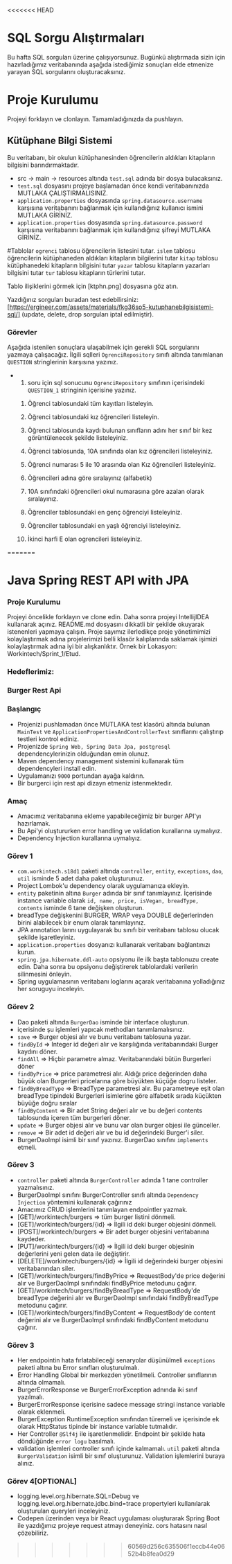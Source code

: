 <<<<<<< HEAD
# SQL Sorgu Alıştırmaları

Bu hafta SQL sorguları üzerine çalışıyorsunuz. Bugünkü alıştırmada sizin için hazırladığımız veritabanında aşağıda istediğimiz sonuçları elde etmenize yarayan SQL sorgularını oluşturacaksınız.

# Proje Kurulumu
Projeyi forklayın ve clonlayın. Tamamladığınızda da pushlayın.

## Kütüphane Bilgi Sistemi

Bu veritabanı, bir okulun kütüphanesinden öğrencilerin aldıkları kitapların bilgisini barındırmaktadır.
* src -> main -> resources altında `test.sql` adında bir dosya bulacaksınız.
* `test.sql` dosyasını projeye başlamadan önce kendi veritabanınızda MUTLAKA ÇALIŞTIRMALISINIZ.
* `application.properties` dosyasında `spring.datasource.username` karşısına veritabanını bağlanmak için kullandığınız kullanıcı ismini MUTLAKA GİRİNİZ.
* `application.properties` dosyasında `spring.datasource.password` karşısına veritabanını bağlanmak için kullandığınız şifreyi MUTLAKA GİRİNİZ.


#Tablolar
`ogrenci` tablosu öğrencilerin listesini tutar.
`islem` tablosu öğrencilerin kütüphaneden aldıkları kitapların bilgilerini tutar
`kitap` tablosu kütüphanedeki kitapların bilgisini tutar
`yazar` tablosu kitapların yazarları bilgisini tutar
`tur` tablosu kitapların türlerini tutar.

Tablo ilişiklerini görmek için [ktphn.png] dosyasına göz atın.

Yazdığınız sorguları buradan test edebilirsiniz: [https://ergineer.com/assets/materials/fkg36so5-kutuphanebilgisistemi-sql/] (update, delete, drop sorguları iptal edilmiştir).

### Görevler

Aşağıda istenilen sonuçlara ulaşabilmek için gerekli SQL sorgularını yazmaya çalışacağız.
İlgili sqlleri `OgrenciRepository` sınıfı altında tanımlanan `QUESTION` stringlerinin karşısına yazınız.
* 1. soru için sql sonucunu `OgrenciRepository` sınıfının içerisindeki `QUESTION_1` stringinin içerisine yazınız.


	1) Öğrenci tablosundaki tüm kayıtları listeleyin.

	
	2) Öğrenci tablosundaki kız öğrencileri listeleyin.
	
	
	3) Öğrenci tablosunda kaydı bulunan sınıfların adını her sınıf bir kez görüntülenecek şekilde listeleyiniz. 
	
	
	4) Öğrenci tablosunda, 10A sınıfında olan kız öğrencileri listeleyiniz.
	
	
	5) Öğrenci numarası 5 ile 10 arasında olan Kız öğrencileri listeleyiniz.
	
	
	6)  Öğrencileri adına göre sıralayınız (alfabetik)
	
	
	7) 10A sınıfındaki öğrencileri okul numarasına göre azalan olarak sıralayınız.
	
	
	8) Öğrenciler tablosundaki en genç öğrenciyi listeleyiniz.
	
	
	9) Öğrenciler tablosundaki en yaşlı öğrenciyi listeleyiniz.
	
	
	10) İkinci harfi E olan ogrencileri listeleyiniz.


=======
#  Java Spring REST API with JPA

### Proje Kurulumu

Projeyi öncelikle forklayın ve clone edin.
Daha sonra projeyi IntellijIDEA kullanarak açınız. README.md dosyasını dikkatli bir şekilde okuyarak istenenleri yapmaya çalışın.
Proje sayımız ilerledikçe proje yönetimimizi kolaylaştırmak adına projelerimizi belli klasör kalıplarında saklamak işimizi kolaylaştırmak adına iyi bir alışkanlıktır.
Örnek bir Lokasyon: Workintech/Sprint_1/Etud.

### Hedeflerimiz:

### Burger Rest Api

 ### Başlangıç
 * Projenizi pushlamadan önce MUTLAKA test klasörü altında bulunan ```MainTest``` ve ```ApplicationPropertiesAndControllerTest``` sınıflarını çalıştırıp testleri kontrol ediniz.
 * Projenizde ```Spring Web, Spring Data Jpa, postgresql``` dependencylerinizin olduğundan emin olunuz.
 * Maven dependency management sistemini kullanarak tüm dependencyleri install edin.
 * Uygulamanızı  ```9000``` portundan ayağa kaldırın.
 * Bir burgerci için rest api dizayn etmeniz istenmektedir.

### Amaç
 * Amacımız veritabanına ekleme yapabileceğimiz bir burger API'yı hazırlamak.
 * Bu Api'yi oluştururken error handling ve validation kurallarına uymalıyız.
 * Dependency Injection kurallarına uymalıyız.
 
 ### Görev 1
 * ```com.workintech.s18d1``` paketi altında ```controller```, ```entity```, ```exceptions```, ```dao```, ```util``` isminde 5 adet daha paket oluşturunuz.
 * Project Lombok'u dependency olarak uygulamanıza ekleyin.
 * ```entity``` paketinin altına ```Burger``` adında bir sınıf tanımlayınız. İçerisinde instance variable olarak ```id, name, price, isVegan, breadType, contents``` isminde 6 tane değişken oluşturun.
 * breadType değişkenini BURGER, WRAP veya DOUBLE değerlerinden birini alabilecek bir enum olarak tanımlayınız.
 * JPA annotation larını uygulayarak bu sınıfı bir veritabanı tablosu olucak şekilde işaretleyiniz.
 * ```application.properties``` dosyanızı kullanarak veritabanı bağlantınızı kurun.
 * ```spring.jpa.hibernate.ddl-auto``` opsiyonu ile ilk başta tablonuzu create edin. Daha sonra bu opsiyonu değiştirerek tablolardaki verilerin silinmesini önleyin.
 * Spring uygulamasının veritabanı loglarını açarak veritabanına yolladığınız her soruguyu inceleyin.

### Görev 2
 * Dao paketi altında ```BurgerDao``` isminde bir interface oluşturun.
 * içerisinde şu işlemleri yapıcak methodları tanımlamalısınız.
 * ```save``` => Burger objesi alır ve bunu veritabanı tablosuna yazar.
 * ```findById``` => Integer id değeri alır ve karşılığında veritabanındaki Burger kaydını döner.
 * ```findAll``` => Hiçbir parametre almaz. Veritabanındaki bütün Burgerleri döner
 * ```findByPrice``` => price parametresi alır. Aldığı price değerinden daha büyük olan Burgerleri pricelarına göre büyükten küçüğe dogru listeler.
 * ```findByBreadType``` => BreadType parametresi alır. Bu parametreye eşit olan breadType tipindeki Burgerleri isimlerine göre alfabetik sırada küçükten büyüğe doğru sıralar
 * ```findByContent``` => Bir adet String değeri alır ve bu değeri contents tablosunda içeren tüm burgerleri döner.
 * ```update``` => Burger objesi alır ve bunu var olan burger objesi ile günceller.
 * ```remove``` => Bir adet id değeri alır ve bu id değerindeki Burger'i siler.
 * BurgerDaoImpl isimli bir sınıf yazınız. BurgerDao sınıfını ```implements``` etmeli.

 ### Görev 3
 * ```controller``` paketi altında ```BurgerController``` adında 1 tane controller yazmalısınız.
 * BurgerDaoImpl sınıfını BurgerController sınıfı altında ```Dependency Injection``` yöntemini kullanarak çağırınız
 * Amacımız CRUD işlemlerini tanımlayan endpointler yazmak.
 * [GET]/workintech/burgers => tüm burger listini dönmeli.
 * [GET]/workintech/burgers/{id} => İlgili id deki burger objesini dönmeli.
 * [POST]/workintech/burgers => Bir adet burger objesini veritabanına kaydeder.
 * [PUT]/workintech/burgers/{id} => İlgili id deki burger objesinin değerlerini yeni gelen data ile değiştirir.
 * [DELETE]/workintech/burgers/{id} => İlgili id değerindeki burger objesini veritabanından siler.
 * [GET]/workintech/burgers/findByPrice => RequestBody'de price değerini alır ve BurgerDaoImpl sınıfındaki findByPrice metodunu çağırır.
 * [GET]/workintech/burgers/findByBreadType => RequestBody'de breadType değerini alır ve BurgerDaoImpl sınıfındaki findByBreadType metodunu çağırır.
 * [GET]/workintech/burgers/findByContent => RequestBody'de content değerini alır ve BurgerDaoImpl sınıfındaki findByContent metodunu çağırır.

 ### Görev 3
 * Her endpointin hata fırlatabileceği senaryolar düşünülmeli ```exceptions``` paketi altına bu Error sınıfları oluşturulmalı.
 * Error Handling Global bir merkezden yönetilmeli. Controller sınıflarının altında olmamalı.
 * BurgerErrorResponse ve BurgerErrorException adnında iki sınıf yazılmalı.
 * BurgerErrorResponse içerisine sadece message stringi instance variable olarak eklenmeli.
 * BurgerException RuntimeException sınıfından türemeli ve içerisinde ek olarak HttpStatus tipinde bir instance variable tutmalıdır.
 * Her Controller ```@Slf4j``` ile işaretlenmelidir. Endpoint bir şekilde hata döndüğünde ```error logu``` basılmalı.
 * validation işlemleri controller sınıfı içinde kalmamalı. ```util``` paketi altında ```BurgerValidation``` isimli bir sınıf oluşturunuz. Validation işlemlerini buraya alınız.

### Görev 4[OPTIONAL]
 * logging.level.org.hibernate.SQL=Debug ve logging.level.org.hibernate.jdbc.bind=trace propertyleri kullanılarak oluşturulan queryleri inceleyiniz.
 * Codepen üzerinden veya bir React uygulaması oluşturarak Spring Boot ile yazdığımız projeye request atmayı deneyiniz.  cors hatasını nasıl çözebiliriz.


 
>>>>>>> 60569d256c635506f1eccb44e0652b4b8fea0d29
